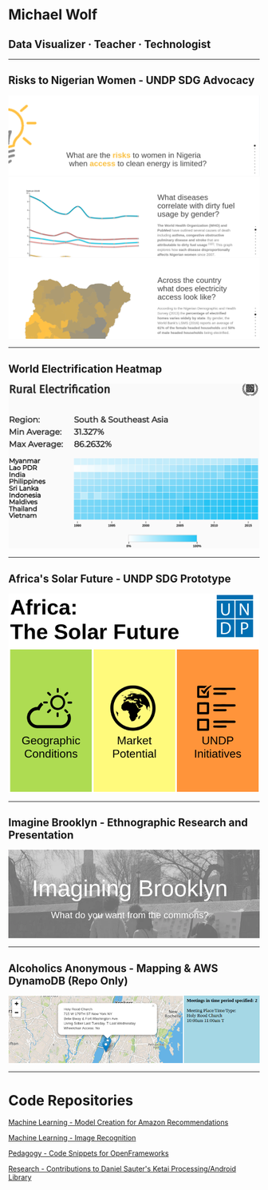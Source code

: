 <p align="center">
  <H1>Michael Wolf</H1>
  <h2>Data Visualizer &#183; Teacher &#183; Technologist</h2>
</p>

----
## Risks to Nigerian Women - UNDP SDG Advocacy

[![](img/NigeriaRisks0.png)](https://wolfm2.github.io/major-studio-1/a3/)
[![](img/NigeriaRisks1.png)](https://wolfm2.github.io/major-studio-1/a3/)
[![](img/NigeriaRisks2.png)](https://wolfm2.github.io/major-studio-1/a3/)

----
## World Electrification Heatmap
[![](img/RuralElectrification.png)](https://wolfm2.github.io/major-studio-1/a2/)

----
## Africa's Solar Future - UNDP SDG Prototype
[![](img/SolarFuture.png)](https://wolfm2.github.io/major-studio-1/a1/)

----
## Imagine Brooklyn - Ethnographic Research and Presentation
[![](img/ImagineBk.png)](https://wolfm2.github.io/imagineBrooklyn/)

----
## Alcoholics Anonymous - Mapping & AWS DynamoDB (Repo Only)
[![Dynamo and AA Data](https://github.com/wolfm2/data-structures/raw/master/final/img/aa.png)](https://github.com/wolfm2/data-structures/tree/master/final/public)

----
# Code Repositories
[Machine Learning - Model Creation for Amazon Recommendations](https://github.com/wolfm2/jobin/tree/master/minibook/amazon.2.1)

[Machine Learning - Image Recognition](https://github.com/wolfm2/jobin/tree/master/minibook/plane_test)

[Pedagogy - Code Snippets for OpenFrameworks](https://github.com/wolfm2/oF_Examples)

[Research - Contributions to Daniel Sauter's Ketai Processing/Android Library](https://github.com/wolfm2/ketai)

